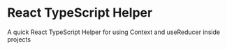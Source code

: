 # React TypeScript Helper

A quick React TypeScript Helper for using Context and useReducer inside projects

